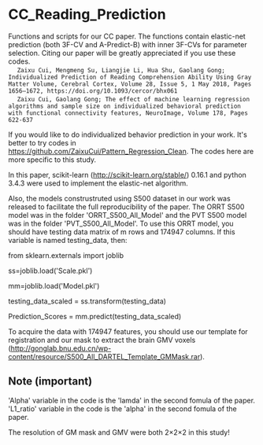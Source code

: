 # CC_Reading_Prediction

Functions and scripts for our CC paper. The functions contain elastic-net prediction (both 3F-CV and A-Predict-B) with inner 3F-CVs for parameter selection. Citing our paper will be greatly appreciated if you use these codes.
<br>&emsp; ```Zaixu Cui, Mengmeng Su, Liangjie Li, Hua Shu, Gaolang Gong; Individualized Prediction of Reading Comprehension Ability Using Gray Matter Volume, Cerebral Cortex, Volume 28, Issue 5, 1 May 2018, Pages 1656–1672, https://doi.org/10.1093/cercor/bhx061```
<br>&emsp; ```Zaixu Cui, Gaolang Gong; The effect of machine learning regression algorithms and sample size on individualized behavioral prediction with functional connectivity features, NeuroImage, Volume 178, Pages 622-637```

If you would like to do individualized behavior prediction in your work. It's better to try codes in https://github.com/ZaixuCui/Pattern_Regression_Clean. The codes here are more specific to this study. 

In this paper, scikit-learn (http://scikit-learn.org/stable/) 0.16.1 and python 3.4.3 were used to implement the elastic-net algorithm.

Also, the models construstruted using S500 dataset in our work was released to facilitate the full reproducibility of the paper.
The ORRT S500 model was in the folder 'ORRT_S500_All_Model' and the PVT S500 model was in the folder 'PVT_S500_All_Model'.
To use this ORRT model, you should have testing data matrix of m rows and 174947 columns.
If this variable is named testing_data, then:

from sklearn.externals import joblib

ss=joblib.load('Scale.pkl')

mm=joblib.load('Model.pkl')

testing_data_scaled = ss.transform(testing_data)

Prediction_Scores = mm.predict(testing_data_scaled)

To acquire the data with 174947 features, you should use our template for registration and our mask to extract the brain GMV voxels (http://gonglab.bnu.edu.cn/wp-content/resource/S500_All_DARTEL_Template_GMMask.rar).

## Note (important)

'Alpha' variable in the code is the 'lamda' in the second fomula of the paper.
'L1_ratio' variable in the code is the 'alpha' in the second fomula of the paper.

The resolution of GM mask and GMV were both 2×2×2 in this study!
